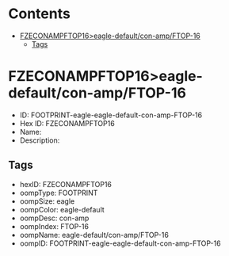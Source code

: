 



Contents
========

* [FZECONAMPFTOP16>eagle-default/con-amp/FTOP-16](#fzeconampftop16eagle-defaultcon-ampftop-16)
	* [Tags](#tags)

# FZECONAMPFTOP16>eagle-default/con-amp/FTOP-16

- ID: FOOTPRINT-eagle-eagle-default-con-amp-FTOP-16
- Hex ID: FZECONAMPFTOP16
- Name: 
- Description: 

## Tags

- hexID: FZECONAMPFTOP16
- oompType: FOOTPRINT
- oompSize: eagle
- oompColor: eagle-default
- oompDesc: con-amp
- oompIndex: FTOP-16
- oompName: eagle-default/con-amp/FTOP-16
- oompID: FOOTPRINT-eagle-eagle-default-con-amp-FTOP-16
